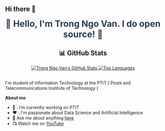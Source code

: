 ## Hi there 👋

<p align="center">
  <a href="https://www.facebook.com/ngovantrong1308?locale=vi_VN" style="text-decoration: none;">
    <span style="font-size: 28px; font-weight: bold; color: #2c3e50;">
      👋 Hello, I'm Trong Ngo Van. I do open source! 🚀
    </span>
  </a>
</p>

<div align="center">
  <h2>📊 GitHub Stats</h2>
  <a href="https://github-readme-stats.vercel.app/api?username=TrongNgoVan&show_icons=true&include_all_commits=true&theme=buefy&hide_border=true">
    <img align="center" src="https://github-readme-stats.vercel.app/api?username=TrongNgoVan&show_icons=true&include_all_commits=true&theme=buefy&hide_border=true" alt="Trong Ngo Van's GitHub Stats" />
  </a>
  <a href="https://github-readme-stats.vercel.app/api/top-langs/?username=TrongNgoVan&layout=compact&theme=buefy&hide_border=true">
    <img align="center" src="https://github-readme-stats.vercel.app/api/top-langs/?username=TrongNgoVan&layout=compact&theme=buefy&hide_border=true" alt="Top Languages" />
  </a>
</div>



<br />

I'm student of Information Technology at the PTIT ( Posts and Telecommunications Institute of Technology )

**About me**
- 💼 :  I’m currently working on PTIT
- ❤️ :  I'm passionate about Data Science and Artificial Intelligence
- 💬 Ask me about anything [here](https://www.facebook.com/ngovantrong1308?locale=vi_VN)
- 📺 Watch me on [YouTube](https://www.youtube.com/@Trong_NV)



<br />
<br />
